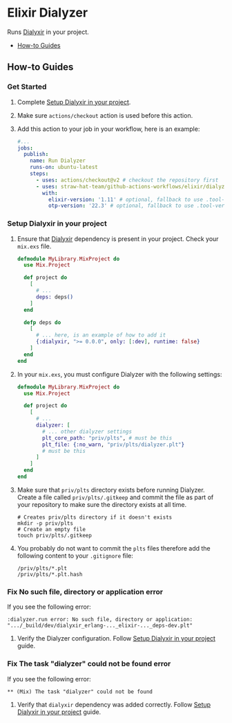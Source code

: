 # Elixir Dialyzer

Runs [Dialyxir](https://github.com/jeremyjh/dialyxir) in your project.

- [How-to Guides](#how-to-guides)

## How-to Guides

### Get Started

1. Complete [Setup Dialyxir in your project](#setup-dialyxir-in-your-project).
2. Make sure `actions/checkout` action is used before this action.
3. Add this action to your job in your workflow, here is an example:

    ```yaml
    #...
    jobs:
      publish:
        name: Run Dialyzer
        runs-on: ubuntu-latest
        steps:
          - uses: actions/checkout@v2 # checkout the repository first
          - uses: straw-hat-team/github-actions-workflows/elixir/dialyzer@master
            with:
              elixir-version: '1.11' # optional, fallback to use .tool-versions
              otp-version: '22.3' # optional, fallback to use .tool-versions
    ```

### Setup Dialyxir in your project

1. Ensure that [Dialyxir](https://github.com/jeremyjh/dialyxir) dependency is present in your project. Check
   your `mix.exs` file.

    ```elixir
    defmodule MyLibrary.MixProject do
      use Mix.Project
    
      def project do
        [
          # ...
          deps: deps()
        ]
      end
    
      defp deps do
        [
          # ... here, is an example of how to add it
          {:dialyxir, ">= 0.0.0", only: [:dev], runtime: false}
        ]
      end
    end
    ```

2. In your `mix.exs`, you must configure Dialyzer with the following settings:

    ```elixir
    defmodule MyLibrary.MixProject do
      use Mix.Project
    
      def project do
        [
          # ...
          dialyzer: [
            # ... other dialyzer settings
            plt_core_path: "priv/plts", # must be this
            plt_file: {:no_warn, "priv/plts/dialyzer.plt"}
            # must be this
          ]
        ]
      end
    end
    ```

3. Make sure that `priv/plts` directory exists before running Dialyzer. Create a file called `priv/plts/.gitkeep` and
   commit the file as part of your repository to make sure the directory exists at all time.

    ```shell
    # Creates priv/plts directory if it doesn't exists
    mkdir -p priv/plts
    # Create an empty file
    touch priv/plts/.gitkeep
    ```

4. You probably do not want to commit the `plts` files therefore add the following content to your `.gitignore` file:

    ```.gitignore
    /priv/plts/*.plt
    /priv/plts/*.plt.hash
    ```

### Fix No such file, directory or application error

If you see the following error:

```log
:dialyzer.run error: No such file, directory or application: ".../_build/dev/dialyxir_erlang-..._elixir-..._deps-dev.plt"
```

1. Verify the Dialyzer configuration. Follow [Setup Dialyxir in your project](#setup-dialyxir-in-your-project) guide.

### Fix The task "dialyzer" could not be found error

If you see the following error:

```log
** (Mix) The task "dialyzer" could not be found
```

1. Verify that `dialyxir` dependency was added correctly.
   Follow [Setup Dialyxir in your project](#setup-dialyxir-in-your-project) guide.
